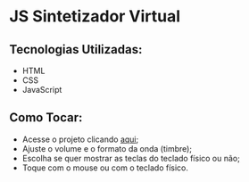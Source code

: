 # JS Sintetizador Virtual

## Tecnologias Utilizadas:

- HTML
- CSS
- JavaScript


## Como Tocar:

- Acesse o projeto clicando [aqui](https://nataliabrunelli.github.io/js-sintetizador-virtual/);
- Ajuste o volume e o formato da onda (timbre);
- Escolha se quer mostrar as teclas do teclado físico ou não;
- Toque com o mouse ou com o teclado físico.
